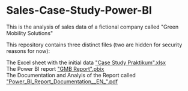 # Sales-Case-Study-Power-BI
This is the analysis of sales data of a fictional company called "Green Mobility Solutions"

This repository contains three distinct files (two are hidden for security reasons for now):

The Excel sheet with the initial data ["Case Study Praktikum".xlsx](https://github.com/Nilusche/Sales-Case-Study-Power-BI/blob/main/Case%20Study%20Praktikum.xlsx) <br>
The Power BI report ["GMB Report".pbix](https://github.com/Nilusche/Sales-Case-Study-Power-BI/blob/main/GMB%20Report.pbix) <br>
The Documentation and Analyis of the Report called ["Power_BI_Report_Documentation__EN_".pdf](https://github.com/Nilusche/Sales-Case-Study-Power-BI/blob/main/Power_BI_Report_Analysis_Documentation%20%5BEN%5D.pdf)

